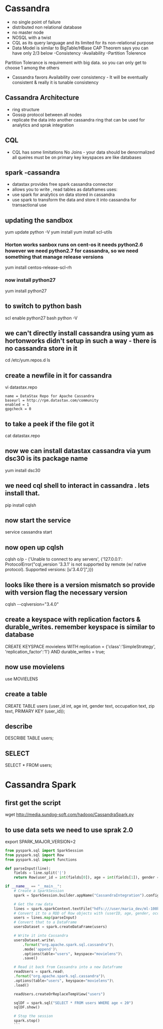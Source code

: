 # Cassandra
- no single point of failure
- distributed non relational database
- no master node
- NOSQL with a twist
- CQL as its query language and its limited for its non-relational purpose
- Data Model is similar to BigTable/HBase
CAP Theorem says you can have only 2/3 below
-Consistency
-Availability
-Partition Tolerence

Partition Tolerance is requirement with big data. so you can only get to choose 1 among the others
- Cassandra favors Availability over consistency - It will be eventually consistent & really it is tunable consistency
## Cassandra Architecture
- ring structure
- Gossip protocol between all nodes
- replicate the data into another cassandra ring that can be used for analytics and sprak integration
## CQL
- CQL has some limitations
No Joins - your data should be denormalized
all queires must be on primary key
keyspaces are like databases
## spark -cassandra
- datastax provides free spark cassandra connector
- allows you to write , read tables as dataframes
uses:
- use spark for analytics on data stored in cassandra
- use spark to transform the data and store it into cassandra for transactional use

## updating the sandbox
yum update
python -V
yum install
yum install scl-utils
### Horton works sanbox runs on cent-os it needs python2.6 however we need python2.7 for cassandra, so we need something that manage release versions
yum install centos-release-scl-rh
### now install python27
yum install python27
## to switch to python bash
scl enable python27 bash
python -V
## we can't directly install cassandra using yum as hortonworks didn't setup in such a way - there is no cassandra store in it
cd /etc/yum.repos.d
ls
## create a newfile in it for cassandra
vi datastax.repo
``` [datastax]
name = DataStax Repo for Apache Cassandra
baseurl = http://rpm.datastax.com/community
enabled = 1
gpgcheck = 0

```
## to take a peek if the file got it
cat datastax.repo
## now we can install datastax cassandra via yum dsc30 is its package name
yum install dsc30
## we need cql shell to interact in cassandra . lets install that.
pip install cqlsh
## now start the service
service cassandra start
## now open up cqlsh
cqlsh
o/p - ('Unable to connect to any servers', {'127.0.0.1': ProtocolError("cql_version '3.3.1' is not supported by remote (w/ native protocol). Supported versions: [u'3.4.0']",)})
## looks like there is a version mismatch so provide with version flag the necessary version
cqlsh --cqlversion="3.4.0"
## create a keyspace with replication factors & durable_writes. remember keyspace is similar to database
CREATE KEYSPACE movielens WITH replication = {'class':'SimpleStrategy', 'replication_factor':'1'} AND durable_writes = true;
## now use movielens
use MOVIELENS
## create a table
CREATE TABLE users (user_id int, age int, gender text, occupation text, zip text, PRIMARY KEY (user_id));
## describe
DESCRIBE TABLE users;
## SELECT
SELECT * FROM users;

# Cassandra Spark

## first get the script 
wget http://media.sundog-soft.com/hadoop/CassandraSpark.py
## to use data sets we need to use sprak 2.0
export SPARK_MAJOR_VERSION=2
``` python
from pyspark.sql import SparkSession
from pyspark.sql import Row
from pyspark.sql import functions

def parseInput(line):
    fields = line.split('|')
    return Row(user_id = int(fields[0]), age = int(fields[1]), gender = fields[2], occupation = fields[3], zip = fields[4])

if __name__ == "__main__":
    # Create a SparkSession
    spark = SparkSession.builder.appName("CassandraIntegration").config("spark.cassandra.connection.host", "127.0.0.1").getOrCreate()

    # Get the raw data
    lines = spark.sparkContext.textFile("hdfs:///user/maria_dev/ml-100k/u.user")
    # Convert it to a RDD of Row objects with (userID, age, gender, occupation, zip)
    users = lines.map(parseInput)
    # Convert that to a DataFrame
    usersDataset = spark.createDataFrame(users)

    # Write it into Cassandra
    usersDataset.write\
        .format("org.apache.spark.sql.cassandra")\
        .mode('append')\
        .options(table="users", keyspace="movielens")\
        .save()

    # Read it back from Cassandra into a new Dataframe
    readUsers = spark.read\
    .format("org.apache.spark.sql.cassandra")\
    .options(table="users", keyspace="movielens")\
    .load()

    readUsers.createOrReplaceTempView("users")

    sqlDF = spark.sql("SELECT * FROM users WHERE age < 20")
    sqlDF.show()

    # Stop the session
    spark.stop()
    ```
